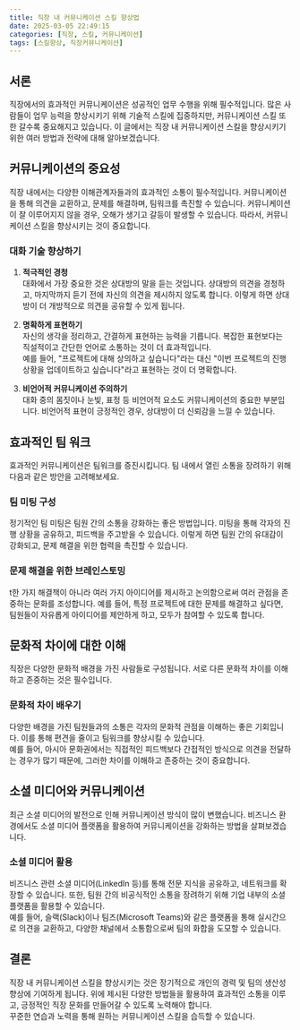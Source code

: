 ```yaml
---
title: 직장 내 커뮤니케이션 스킬 향상법
date: 2025-03-05 22:49:15
categories: [직장, 스킬, 커뮤니케이션]
tags: [스킬향상, 직장커뮤니케이션]
---
```


## 서론
직장에서의 효과적인 커뮤니케이션은 성공적인 업무 수행을 위해 필수적입니다. 많은 사람들이 업무 능력을 향상시키기 위해 기술적 스킬에 집중하지만, 커뮤니케이션 스킬 또한 갈수록 중요해지고 있습니다. 이 글에서는 직장 내 커뮤니케이션 스킬을 향상시키기 위한 여러 방법과 전략에 대해 알아보겠습니다.

## 커뮤니케이션의 중요성
직장 내에서는 다양한 이해관계자들과의 효과적인 소통이 필수적입니다. 커뮤니케이션을 통해 의견을 교환하고, 문제를 해결하며, 팀워크를 촉진할 수 있습니다. 커뮤니케이션이 잘 이루어지지 않을 경우, 오해가 생기고 갈등이 발생할 수 있습니다. 따라서, 커뮤니케이션 스킬을 향상시키는 것이 중요합니다.

### 대화 기술 향상하기
1. **적극적인 경청**  
   대화에서 가장 중요한 것은 상대방의 말을 듣는 것입니다. 상대방의 의견을 경청하고, 마지막까지 듣기 전에 자신의 의견을 제시하지 않도록 합니다. 이렇게 하면 상대방이 더 개방적으로 의견을 공유할 수 있게 됩니다.

2. **명확하게 표현하기**  
   자신의 생각을 정리하고, 간결하게 표현하는 능력을 기릅니다. 복잡한 표현보다는 직설적이고 간단한 언어로 소통하는 것이 더 효과적입니다.  
   예를 들어, "프로젝트에 대해 상의하고 싶습니다"라는 대신 "이번 프로젝트의 진행 상황을 업데이트하고 싶습니다"라고 표현하는 것이 더 명확합니다.

3. **비언어적 커뮤니케이션 주의하기**  
   대화 중의 몸짓이나 눈빛, 표정 등 비언어적 요소도 커뮤니케이션의 중요한 부분입니다. 비언어적 표현이 긍정적인 경우, 상대방이 더 신뢰감을 느낄 수 있습니다. 

## 효과적인 팀 워크
효과적인 커뮤니케이션은 팀워크를 증진시킵니다. 팀 내에서 열린 소통을 장려하기 위해 다음과 같은 방안을 고려해보세요.

### 팀 미팅 구성
정기적인 팀 미팅은 팀원 간의 소통을 강화하는 좋은 방법입니다. 미팅을 통해 각자의 진행 상황을 공유하고, 피드백을 주고받을 수 있습니다. 이렇게 하면 팀원 간의 유대감이 강화되고, 문제 해결을 위한 협력을 촉진할 수 있습니다.

### 문제 해결을 위한 브레인스토밍
t한 가지 해결책이 아니라 여러 가지 아이디어를 제시하고 논의함으로써 여러 관점을 존중하는 문화를 조성합니다. 예를 들어, 특정 프로젝트에 대한 문제를 해결하고 싶다면, 팀원들이 자유롭게 아이디어를 제안하게 하고, 모두가 참여할 수 있도록 합니다.

## 문화적 차이에 대한 이해
직장은 다양한 문화적 배경을 가진 사람들로 구성됩니다. 서로 다른 문화적 차이를 이해하고 존중하는 것은 필수입니다.

### 문화적 차이 배우기
다양한 배경을 가진 팀원들과의 소통은 각자의 문화적 관점을 이해하는 좋은 기회입니다. 이를 통해 편견을 줄이고 팀워크를 향상시킬 수 있습니다.  
   예를 들어, 아시아 문화권에서는 직접적인 피드백보다 간접적인 방식으로 의견을 전달하는 경우가 많기 때문에, 그러한 차이를 이해하고 존중하는 것이 중요합니다.

## 소셜 미디어와 커뮤니케이션
최근 소셜 미디어의 발전으로 인해 커뮤니케이션 방식이 많이 변했습니다. 비즈니스 환경에서도 소셜 미디어 플랫폼을 활용하여 커뮤니케이션을 강화하는 방법을 살펴보겠습니다.

### 소셜 미디어 활용
비즈니스 관련 소셜 미디어(LinkedIn 등)를 통해 전문 지식을 공유하고, 네트워크를 확장할 수 있습니다. 또한, 팀원 간의 비공식적인 소통을 장려하기 위해 기업 내부의 소셜 플랫폼을 활용할 수 있습니다.  
   예를 들어, 슬랙(Slack)이나 팀즈(Microsoft Teams)와 같은 플랫폼을 통해 실시간으로 의견을 교환하고, 다양한 채널에서 소통함으로써 팀의 화합을 도모할 수 있습니다.

## 결론
직장 내 커뮤니케이션 스킬을 향상시키는 것은 장기적으로 개인의 경력 및 팀의 생산성 향상에 기여하게 됩니다. 위에 제시된 다양한 방법들을 활용하여 효과적인 소통을 이루고, 긍정적인 직장 문화를 만들어갈 수 있도록 노력해야 합니다.  
꾸준한 연습과 노력을 통해 원하는 커뮤니케이션 스킬을 습득할 수 있습니다.